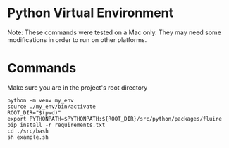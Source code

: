 # Python Virtual Environment
Note: These commands were tested on a Mac only. They may need some modifications in order to run on other platforms.

# Commands
Make sure you are in the project's root directory
~~~
python -m venv my_env
source ./my_env/bin/activate
ROOT_DIR="$(pwd)"
export PYTHONPATH=$PYTHONPATH:${ROOT_DIR}/src/python/packages/fluire
pip install -r requirements.txt
cd ./src/bash
sh example.sh
~~~
